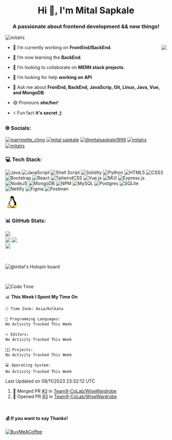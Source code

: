 <h1 align="center">Hi 👋, I'm Mital Sapkale</h1>
<h3 align="center">A passionate about frontend development && new things!</h3>

<p align="left"> <img src="https://komarev.com/ghpvc/?username=mitalrs&label=Profile%20views&color=0e75b6&style=flat" alt="mitalrs" /> </p>
<img src="https://64.media.tumblr.com/e1f1c97123ae217eb731500e502e0083/tumblr_n9dxcikmIU1qc9zfzo7_r1_250.gif" align="right" />

- 🔭 I’m currently working on **FrontEnd/BackEnd**.

- 🌱 I’m now learning the **BackEnd**.

- 👯 I’m looking to collaborate on **MERN stack projects**.

- 🤝 I’m looking for help **working on API**

- 💬 Ask me about **FronEnd, BackEnd, JavaScrip, Git, Linux, Java, Vue, and MongoDB**.

- 😄 Pronouns **she/her**!

- ⚡ Fun fact **it's secret ;)**

### 🌐 Socials:
<p align="left">
<a href="https://twitter.com/marrinette_chng" target="blank"><img align="center" src="https://raw.githubusercontent.com/rahuldkjain/github-profile-readme-generator/master/src/images/icons/Social/twitter.svg" alt="marrinette_chng" height="30" width="40" /></a>
<a href="https://linkedin.com/in/mital sapkale" target="blank"><img align="center" src="https://raw.githubusercontent.com/rahuldkjain/github-profile-readme-generator/master/src/images/icons/Social/linked-in-alt.svg" alt="mital sapkale" height="30" width="40" /></a>
<a href="https://www.hackerrank.com/mitalsapkale1999?hr_r=1" target="blank"><img align="center" src="https://upload.wikimedia.org/wikipedia/commons/thumb/4/40/HackerRank_Icon-1000px.png/600px-HackerRank_Icon-1000px.png?20200508182226" alt="@mitalsapkale1999" height="40" width="50" /></a>
<a href="https://www.leetcode.com/mitalrs" target="blank"><img align="center" src="https://raw.githubusercontent.com/rahuldkjain/github-profile-readme-generator/master/src/images/icons/Social/leet-code.svg" alt="mitalrs" height="30" width="40" /></a>
 <a href="https://dev.to/mitalrs" target="blank"><img align="center" src="https://d2fltix0v2e0sb.cloudfront.net/dev-black.png" alt="mitalrs" height="30" width="40" /></a>
</p>

### 💻 Tech Stack:
![Java](https://img.shields.io/badge/java-%23ED8B00.svg?style=for-the-badge&logo=java&logoColor=white) 
![JavaScript](https://img.shields.io/badge/javascript-%23323330.svg?style=for-the-badge&logo=javascript&logoColor=%23F7DF1E)
![Shell Script](https://img.shields.io/badge/shell_script-%23121011.svg?style=for-the-badge&logo=gnu-bash&logoColor=white)
![Solidity](https://img.shields.io/badge/Solidity-%23363636.svg?style=for-the-badge&logo=solidity&logoColor=white) 
![Python](https://img.shields.io/badge/python-3670A0?style=for-the-badge&logo=python&logoColor=ffdd54)
![HTML5](https://img.shields.io/badge/html5-%23E34F26.svg?style=for-the-badge&logo=html5&logoColor=white)
![CSS3](https://img.shields.io/badge/css3-%231572B6.svg?style=for-the-badge&logo=css3&logoColor=white)
![Bootstrap](https://img.shields.io/badge/bootstrap-%23563D7C.svg?style=for-the-badge&logo=bootstrap&logoColor=white) 
![React](https://img.shields.io/badge/react-%2320232a.svg?style=for-the-badge&logo=react&logoColor=%2361DAFB) 
![TailwindCSS](https://img.shields.io/badge/tailwindcss-%2338B2AC.svg?style=for-the-badge&logo=tailwind-css&logoColor=white) 
![Vue.js](https://img.shields.io/badge/vuejs-%2335495e.svg?style=for-the-badge&logo=vuedotjs&logoColor=%234FC08D) 
![MUI](https://img.shields.io/badge/MUI-%230081CB.svg?style=for-the-badge&logo=material-ui&logoColor=white) 
![Express.js](https://img.shields.io/badge/express.js-%23404d59.svg?style=for-the-badge&logo=express&logoColor=%2361DAFB) 
![NodeJS](https://img.shields.io/badge/node.js-6DA55F?style=for-the-badge&logo=node.js&logoColor=white) 
![MongoDB](https://img.shields.io/badge/MongoDB-%234ea94b.svg?style=for-the-badge&logo=mongodb&logoColor=white) 
![NPM](https://img.shields.io/badge/NPM-%23000000.svg?style=for-the-badge&logo=npm&logoColor=white) 
![MySQL](https://img.shields.io/badge/mysql-%2300f.svg?style=for-the-badge&logo=mysql&logoColor=white) 
![Postgres](https://img.shields.io/badge/postgres-%23316192.svg?style=for-the-badge&logo=postgresql&logoColor=white) ![SQLite](https://img.shields.io/badge/sqlite-%2307405e.svg?style=for-the-badge&logo=sqlite&logoColor=white) 	
![Netlify](https://img.shields.io/badge/netlify-%23000000.svg?style=for-the-badge&logo=netlify&logoColor=#00C7B7) 
![Figma](https://img.shields.io/badge/figma-%23F24E1E.svg?style=for-the-badge&logo=figma&logoColor=white)
![Postman](https://img.shields.io/badge/Postman-FF6C37?style=for-the-badge&logo=postman&logoColor=white)
<p align="left"> 
 <a href="https://www.linux.org/" target="_blank" rel="noreferrer"> <img src="https://raw.githubusercontent.com/devicons/devicon/master/icons/linux/linux-original.svg" alt="linux" width="40" height="40"/> </a> 
</p>



### 📊 GitHub Stats:
![](https://github-readme-stats.vercel.app/api/top-langs/?username=mitalrs&theme=chartreuse-dark&hide_border=false&include_all_commits=true&count_private=true&layout=compact)<br/>
![](https://github-readme-streak-stats.herokuapp.com/?user=mitalrs&theme=chartreuse-dark&hide_border=false)
![](https://github-readme-stats.vercel.app/api?username=mitalrs&theme=chartreuse-dark&hide_border=false&include_all_commits=true&count_private=true)<br/>
![](https://github-readme-activity-graph.cyclic.app/graph?username=mitalrs&custom_title=Mital's%20Activity%20Graph&theme=chartreuse-dark&hide_border=true)<br/>


<br>

![@mital's Holopin board](https://holopin.me/mital)

<br>
  
  
<!--START_SECTION:waka-->
![Code Time](http://img.shields.io/badge/Code%20Time-195%20hrs%2011%20mins-blue)

📊 **This Week I Spent My Time On** 

```text
🕑︎ Time Zone: Asia/Kolkata

💬 Programming Languages: 
No Activity Tracked This Week

🔥 Editors: 
No Activity Tracked This Week

🐱‍💻 Projects: 
No Activity Tracked This Week

💻 Operating System: 
No Activity Tracked This Week
```


 Last Updated on 08/11/2023 23:32:12 UTC
<!--END_SECTION:waka-->

<!--START_SECTION:activity-->
1. 🎉 Merged PR [#3](https://github.com/Team9-CoLab/WiseWardrobe/pull/3) in [Team9-CoLab/WiseWardrobe](https://github.com/Team9-CoLab/WiseWardrobe)
2. 💪 Opened PR [#3](https://github.com/Team9-CoLab/WiseWardrobe/pull/3) in [Team9-CoLab/WiseWardrobe](https://github.com/Team9-CoLab/WiseWardrobe)
<!--END_SECTION:activity-->
  
 
<br/>

#### 💰 If you want to say Thanks!

[![BuyMeACoffee](https://img.shields.io/badge/Buy%20Me%20a%20Coffee-ffdd00?style=for-the-badge&logo=buy-me-a-coffee&logoColor=black)](https://buymeacoffee.com/mitalsapkale) 

